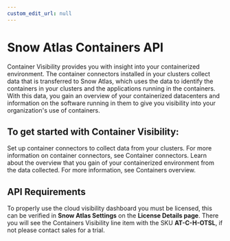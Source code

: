 ```yaml
---
custom_edit_url: null
---
```


# Snow Atlas Containers API

Container Visibility provides you with insight into your containerized environment. The container connectors installed in your clusters collect data that is transferred to Snow Atlas, which uses the data to identify the containers in your clusters and the applications running in the containers. With this data, you gain an overview of your containerized datacenters and information on the software running in them to give you visibility into your organization's use of containers.

## To get started with Container Visibility:

Set up container connectors to collect data from your clusters. For more information on container connectors, see Container connectors.
Learn about the overview that you gain of your containerized environment from the data collected. For more information, see Containers overview.

## API Requirements
To properly use the cloud visibility dashboard you must be licensed, this can be verified in **Snow Atlas Settings** on the **License Details page**. There you will see the Containers Visibility line item with the SKU **AT-C-H-OTSL**, if not please contact sales for a trial.